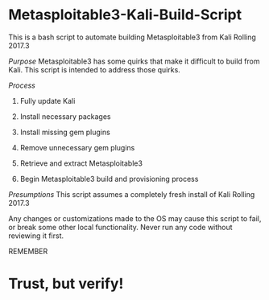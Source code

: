 # Metasploitable3-Kali-Build-Script

This is a bash script to automate building Metasploitable3 from Kali Rolling 2017.3


*Purpose*
Metasploitable3 has some quirks that make it difficult to build from Kali.  This
script is intended to address those quirks.


*Process*
1)  Fully update Kali

2)  Install necessary packages

3)  Install missing gem plugins

4)  Remove unnecessary gem plugins

5)  Retrieve and extract Metasploitable3

6)  Begin Metasploitable3 build and provisioning process


*Presumptions*
This script assumes a completely fresh install of Kali Rolling 2017.3

Any changes or customizations made to the OS may cause this script to
fail, or break some other local functionality.  Never run any code
without reviewing it first.


REMEMBER
# Trust, but verify!
